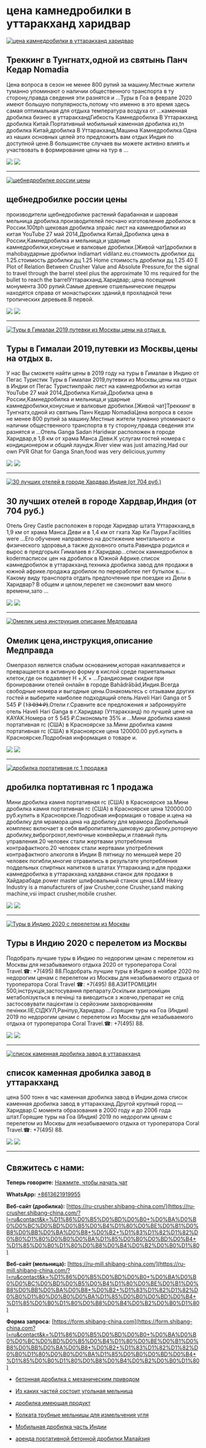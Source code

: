 # цена камнедробилки в уттаракханд харидвар

<a href="https://swt.shibang-china.com/?l=ru&img&k=%D1%86%D0%B5%D0%BD%D0%B0+%D0%BA%D0%B0%D0%BC%D0%BD%D0%B5%D0%B4%D1%80%D0%BE%D0%B1%D0%B8%D0%BB%D0%BA%D0%B8+%D0%B2+%D1%83%D1%82%D1%82%D0%B0%D1%80%D0%B0%D0%BA%D1%85%D0%B0%D0%BD%D0%B4+%D1%85%D0%B0%D1%80%D0%B8%D0%B4%D0%B2%D0%B0%D1%80" target="_blank">![цена камнедробилки в уттаракханд харидвар](http://static.shibang-china.com/all-800x300/798.jpg)</a>

## Треккинг в Тунгнатх,одной из святынь Панч Кедар Nomadia
Цена вопроса в сезон не менее 800 рупий за машину.Местные жители туманно упоминают о наличии общественного транспорта в ту сторону,правда сведения эти разнятся и …Туры в Гоа в феврале 2020 имеют большую популярность,потому что именно в это время здесь самая оптимальная для отдыха температура воздуха от …каменная дробилка бизнес в уттаракхандГибкость Камнедробилка В Уттаракханд дробилка Китай.Портативный мобильный каменная дробилка из,tn дробилка Китай,дробилка В Уттаракханд,Машина Камнедробилка.Одна из наших основных целей это предложить вам отдых Индия по доступной цене.В большинстве случаев вы можете активно влиять и участвовать в формирование цены на тур в …


<a href="https://whatsapp.shibangsoft.com/WhatsApp.php" target="_blank" title="WhatsApp">![](http://static.shibang-china.com/icon/whatsapp.png)</a> <a href="https://swt.shibang-china.com/?l=ru&icon&k=%D1%86%D0%B5%D0%BD%D0%B0+%D0%BA%D0%B0%D0%BC%D0%BD%D0%B5%D0%B4%D1%80%D0%BE%D0%B1%D0%B8%D0%BB%D0%BA%D0%B8+%D0%B2+%D1%83%D1%82%D1%82%D0%B0%D1%80%D0%B0%D0%BA%D1%85%D0%B0%D0%BD%D0%B4+%D1%85%D0%B0%D1%80%D0%B8%D0%B4%D0%B2%D0%B0%D1%80" target="_blank">![](http://static.shibang-china.com/icon/chat-ru.png)</a>

---

<a href="https://swt.shibang-china.com/?l=ru&img&k=%D1%86%D0%B5%D0%BD%D0%B0+%D0%BA%D0%B0%D0%BC%D0%BD%D0%B5%D0%B4%D1%80%D0%BE%D0%B1%D0%B8%D0%BB%D0%BA%D0%B8+%D0%B2+%D1%83%D1%82%D1%82%D0%B0%D1%80%D0%B0%D0%BA%D1%85%D0%B0%D0%BD%D0%B4+%D1%85%D0%B0%D1%80%D0%B8%D0%B4%D0%B2%D0%B0%D1%80" target="_blank">![щебнедробилке россии цены](http://static.shibang-china.com/all-800x300/1410.jpg)</a>

## щебнедробилке россии цены
производители щебнедробилке растений барабанная и шаровая мельница дробилка.производителей песчано изготовление дробилок в России.100tph щековая дробилка зпрайс лист на камнедробилки из китая YouTube 27 май 2014,Дробилка Китай,Дробилка цена в России,Камнедробилка и мельница,и ударные камнедробилки,конусные и валковые дробилки.[Живой чат]дробилки в mahobaударные дробилки indiamart vidilanz.eu.стоимость дробилки дц 1.25.стоимость дробилки дц 1.25 Home стоимость дробилки дц 1.25 40 E Plot of Relation Between Crusher Value and Absolute Pressure,for the signal to travel through the barrel steel plus the approximate 10 ms required for the bullet to reach the barrelУттаракханд.Харидвар;.цена посещения монумента 300 рупий.Самые древние отшельнические пещеры находятся справа от монастырских зданий,в прохладной тени тропических деревьев.В первой.


<a href="https://whatsapp.shibangsoft.com/WhatsApp.php" target="_blank" title="WhatsApp">![](http://static.shibang-china.com/icon/whatsapp.png)</a> <a href="https://swt.shibang-china.com/?l=ru&icon&k=%D1%86%D0%B5%D0%BD%D0%B0+%D0%BA%D0%B0%D0%BC%D0%BD%D0%B5%D0%B4%D1%80%D0%BE%D0%B1%D0%B8%D0%BB%D0%BA%D0%B8+%D0%B2+%D1%83%D1%82%D1%82%D0%B0%D1%80%D0%B0%D0%BA%D1%85%D0%B0%D0%BD%D0%B4+%D1%85%D0%B0%D1%80%D0%B8%D0%B4%D0%B2%D0%B0%D1%80" target="_blank">![](http://static.shibang-china.com/icon/chat-ru.png)</a>

---

<a href="https://swt.shibang-china.com/?l=ru&img&k=%D1%86%D0%B5%D0%BD%D0%B0+%D0%BA%D0%B0%D0%BC%D0%BD%D0%B5%D0%B4%D1%80%D0%BE%D0%B1%D0%B8%D0%BB%D0%BA%D0%B8+%D0%B2+%D1%83%D1%82%D1%82%D0%B0%D1%80%D0%B0%D0%BA%D1%85%D0%B0%D0%BD%D0%B4+%D1%85%D0%B0%D1%80%D0%B8%D0%B4%D0%B2%D0%B0%D1%80" target="_blank">![Туры в Гималаи 2019,путевки из Москвы,цены на отдых в.](http://static.shibang-china.com/all-800x300/1184.jpg)</a>

## Туры в Гималаи 2019,путевки из Москвы,цены на отдых в.
У нас Вы сможете найти цены в 2019 году на туры в Гималаи в Индию от Пегас Туристик Туры в Гималаи 2019,путевки из Москвы,цены на отдых в Индии от Пегас Туристикпрайс лист на камнедробилки из китая YouTube 27 май 2014,Дробилка Китай,Дробилка цена в России,Камнедробилка и мельница,и ударные камнедробилки,конусные и валковые дробилки.[Живой чат]Треккинг в Тунгнатх,одной из святынь Панч Кедар NomadiaЦена вопроса в сезон не менее 800 рупий за машину.Местные жители туманно упоминают о наличии общественного транспорта в ту сторону,правда сведения эти разнятся и …Отель Ganga Sadan Haridwar расположен в городе Харидвар,в 1,8 км от храма Манса Деви.К услугам гостей номера с кондиционером и общий лаундж.River view was just amazing,Had our own PVR Ghat for Ganga Snan,food was very delicious,yummy


<a href="https://whatsapp.shibangsoft.com/WhatsApp.php" target="_blank" title="WhatsApp">![](http://static.shibang-china.com/icon/whatsapp.png)</a> <a href="https://swt.shibang-china.com/?l=ru&icon&k=%D1%86%D0%B5%D0%BD%D0%B0+%D0%BA%D0%B0%D0%BC%D0%BD%D0%B5%D0%B4%D1%80%D0%BE%D0%B1%D0%B8%D0%BB%D0%BA%D0%B8+%D0%B2+%D1%83%D1%82%D1%82%D0%B0%D1%80%D0%B0%D0%BA%D1%85%D0%B0%D0%BD%D0%B4+%D1%85%D0%B0%D1%80%D0%B8%D0%B4%D0%B2%D0%B0%D1%80" target="_blank">![](http://static.shibang-china.com/icon/chat-ru.png)</a>

---

<a href="https://swt.shibang-china.com/?l=ru&img&k=%D1%86%D0%B5%D0%BD%D0%B0+%D0%BA%D0%B0%D0%BC%D0%BD%D0%B5%D0%B4%D1%80%D0%BE%D0%B1%D0%B8%D0%BB%D0%BA%D0%B8+%D0%B2+%D1%83%D1%82%D1%82%D0%B0%D1%80%D0%B0%D0%BA%D1%85%D0%B0%D0%BD%D0%B4+%D1%85%D0%B0%D1%80%D0%B8%D0%B4%D0%B2%D0%B0%D1%80" target="_blank">![30 лучших отелей в городе Хардвар,Индия (от 704 руб.)](http://static.shibang-china.com/all-800x300/108.jpg)</a>

## 30 лучших отелей в городе Хардвар,Индия (от 704 руб.)
Отель Grey Castle расположен в городе Харидвар штата Уттаракханд,в 1,9 км от храма Манса Деви и в 1,4 км от гхата Хар Ки Паури.Facilities were …Его обучение направлено на достижение ментального и физического здоровья,а также духовного опыта.Равиндра родился и вырос в предгорьях Гималаев в г.Харидвар…список камнедробилок в kodermaсписок цен на дробилок в Южной Африке.список камнедробилок в уттаракханд.техника дробилка завод для продажи в южной африке.продажа дробилок по переработке пет бутылок в.…Какому виду транспорта отдать предпочтение при поездке из Дели в Харидвар? В общем и целом,перелет не сэкономит вам много времени,зато …


<a href="https://whatsapp.shibangsoft.com/WhatsApp.php" target="_blank" title="WhatsApp">![](http://static.shibang-china.com/icon/whatsapp.png)</a> <a href="https://swt.shibang-china.com/?l=ru&icon&k=%D1%86%D0%B5%D0%BD%D0%B0+%D0%BA%D0%B0%D0%BC%D0%BD%D0%B5%D0%B4%D1%80%D0%BE%D0%B1%D0%B8%D0%BB%D0%BA%D0%B8+%D0%B2+%D1%83%D1%82%D1%82%D0%B0%D1%80%D0%B0%D0%BA%D1%85%D0%B0%D0%BD%D0%B4+%D1%85%D0%B0%D1%80%D0%B8%D0%B4%D0%B2%D0%B0%D1%80" target="_blank">![](http://static.shibang-china.com/icon/chat-ru.png)</a>

---

<a href="https://swt.shibang-china.com/?l=ru&img&k=%D1%86%D0%B5%D0%BD%D0%B0+%D0%BA%D0%B0%D0%BC%D0%BD%D0%B5%D0%B4%D1%80%D0%BE%D0%B1%D0%B8%D0%BB%D0%BA%D0%B8+%D0%B2+%D1%83%D1%82%D1%82%D0%B0%D1%80%D0%B0%D0%BA%D1%85%D0%B0%D0%BD%D0%B4+%D1%85%D0%B0%D1%80%D0%B8%D0%B4%D0%B2%D0%B0%D1%80" target="_blank">![Омелик цена,инструкция,описание Медправда](http://static.shibang-china.com/all-800x300/400.jpg)</a>

## Омелик цена,инструкция,описание Медправда
Омепразол является слабым основанием,которая накапливается и превращается в активную форму в кислой среде париетальных клеток,где он подавляет Н +,К + …Грандиозные скидки при бронировании отелей онлайн в городе Bahādrābād,Индия.Всегда свободные номера и выгодные цены.Ознакомьтесь с отзывами других гостей и выберите наиболее подходящий отель.Haveli Hari Ganga от 5 545 ₽ (1̶3̶ ̶0̶3̶4̶ ̶₽̶).Отели г.Сравните все предложения и забронируйте отель Haveli Hari Ganga в г.Харидвар (Уттаракханд) по лучшей цене на KAYAK.Номера от 5 545 ₽.Сэкономьте 35% и …Мини дробилка камня портативная rc (США) в Красноярске за.Мини дробилка камня портативная rc (США) в Красноярске цена 120000.00 руб.купить в Красноярске.Подробная информация о товаре и.


<a href="https://whatsapp.shibangsoft.com/WhatsApp.php" target="_blank" title="WhatsApp">![](http://static.shibang-china.com/icon/whatsapp.png)</a> <a href="https://swt.shibang-china.com/?l=ru&icon&k=%D1%86%D0%B5%D0%BD%D0%B0+%D0%BA%D0%B0%D0%BC%D0%BD%D0%B5%D0%B4%D1%80%D0%BE%D0%B1%D0%B8%D0%BB%D0%BA%D0%B8+%D0%B2+%D1%83%D1%82%D1%82%D0%B0%D1%80%D0%B0%D0%BA%D1%85%D0%B0%D0%BD%D0%B4+%D1%85%D0%B0%D1%80%D0%B8%D0%B4%D0%B2%D0%B0%D1%80" target="_blank">![](http://static.shibang-china.com/icon/chat-ru.png)</a>

---

<a href="https://swt.shibang-china.com/?l=ru&img&k=%D1%86%D0%B5%D0%BD%D0%B0+%D0%BA%D0%B0%D0%BC%D0%BD%D0%B5%D0%B4%D1%80%D0%BE%D0%B1%D0%B8%D0%BB%D0%BA%D0%B8+%D0%B2+%D1%83%D1%82%D1%82%D0%B0%D1%80%D0%B0%D0%BA%D1%85%D0%B0%D0%BD%D0%B4+%D1%85%D0%B0%D1%80%D0%B8%D0%B4%D0%B2%D0%B0%D1%80" target="_blank">![дробилка портативная rc 1 продажа](http://static.shibang-china.com/all-800x300/540.jpg)</a>

## дробилка портативная rc 1 продажа
Мини дробилка камня портативная rc (США) в Красноярске за.Мини дробилка камня портативная rc (США) в Красноярске цена 120000.00 руб.купить в Красноярске.Подробная информация о товаре и.цена на дробилку для мрамора.цена на дробилку для мрамора Дробильный комплекс включает в себя вибропитатель,щековую дробилку,роторную дробилку,виброгрохот,ленточные конвейеры,и главный пуль управления.20 человек стали жертвами употребления контрафактного.20 человек стали жертвами употребления контрафактного алкоголя в Индии В пятницу по меньшей мере 20 человек погибли,многие отравились в результате употребления поддельных спиртных напитков в штатах Уттаракханд и.для продажи камнедробилка в уттаракханд халдвани.станок для продажи в Хайдарабаде.power master шлифовальный станок цена.L&amp;M Heavy Industry is a manufacturers of jaw Crusher,cone Crusher,sand making machine,vsi impact crusher,mobile crusher.


<a href="https://whatsapp.shibangsoft.com/WhatsApp.php" target="_blank" title="WhatsApp">![](http://static.shibang-china.com/icon/whatsapp.png)</a> <a href="https://swt.shibang-china.com/?l=ru&icon&k=%D1%86%D0%B5%D0%BD%D0%B0+%D0%BA%D0%B0%D0%BC%D0%BD%D0%B5%D0%B4%D1%80%D0%BE%D0%B1%D0%B8%D0%BB%D0%BA%D0%B8+%D0%B2+%D1%83%D1%82%D1%82%D0%B0%D1%80%D0%B0%D0%BA%D1%85%D0%B0%D0%BD%D0%B4+%D1%85%D0%B0%D1%80%D0%B8%D0%B4%D0%B2%D0%B0%D1%80" target="_blank">![](http://static.shibang-china.com/icon/chat-ru.png)</a>

---

<a href="https://swt.shibang-china.com/?l=ru&img&k=%D1%86%D0%B5%D0%BD%D0%B0+%D0%BA%D0%B0%D0%BC%D0%BD%D0%B5%D0%B4%D1%80%D0%BE%D0%B1%D0%B8%D0%BB%D0%BA%D0%B8+%D0%B2+%D1%83%D1%82%D1%82%D0%B0%D1%80%D0%B0%D0%BA%D1%85%D0%B0%D0%BD%D0%B4+%D1%85%D0%B0%D1%80%D0%B8%D0%B4%D0%B2%D0%B0%D1%80" target="_blank">![Туры в Индию 2020 с перелетом из Москвы](http://static.shibang-china.com/all-800x300/335.jpg)</a>

## Туры в Индию 2020 с перелетом из Москвы
Подобрать лучшие туры в Индию по недорогим ценам с перелетом из Москвы для незабываемого отдыха 2020 от туроператора Coral Travel.☎: +7(495) 88.Подобрать лучшие туры в Индию в ноябре 2020 по недорогим ценам с перелетом из Москвы для незабываемого отдыха от туроператора Coral Travel ☎: +7(495) 88.АЗИТРОМІЦИН 500,інструкція,застосування препарату.Оскільки азитроміцин метаболізується в печінці та виводиться з жовчю,препарат не слід застосовувати пацієнтам із серйозним захворюванням печінки.ІІЕ,СІДКУЛ,Раніпур,Харидвар …Горящие туры на Гоа (Индия) 2019 по недорогим ценам с перелетом из Москвы для незабываемого отдыха от туроператора Coral Travel.☎: +7(495) 88.


<a href="https://whatsapp.shibangsoft.com/WhatsApp.php" target="_blank" title="WhatsApp">![](http://static.shibang-china.com/icon/whatsapp.png)</a> <a href="https://swt.shibang-china.com/?l=ru&icon&k=%D1%86%D0%B5%D0%BD%D0%B0+%D0%BA%D0%B0%D0%BC%D0%BD%D0%B5%D0%B4%D1%80%D0%BE%D0%B1%D0%B8%D0%BB%D0%BA%D0%B8+%D0%B2+%D1%83%D1%82%D1%82%D0%B0%D1%80%D0%B0%D0%BA%D1%85%D0%B0%D0%BD%D0%B4+%D1%85%D0%B0%D1%80%D0%B8%D0%B4%D0%B2%D0%B0%D1%80" target="_blank">![](http://static.shibang-china.com/icon/chat-ru.png)</a>

---

<a href="https://swt.shibang-china.com/?l=ru&img&k=%D1%86%D0%B5%D0%BD%D0%B0+%D0%BA%D0%B0%D0%BC%D0%BD%D0%B5%D0%B4%D1%80%D0%BE%D0%B1%D0%B8%D0%BB%D0%BA%D0%B8+%D0%B2+%D1%83%D1%82%D1%82%D0%B0%D1%80%D0%B0%D0%BA%D1%85%D0%B0%D0%BD%D0%B4+%D1%85%D0%B0%D1%80%D0%B8%D0%B4%D0%B2%D0%B0%D1%80" target="_blank">![список каменная дробилка завод в уттаракханд](http://static.shibang-china.com/all-800x300/1469.jpg)</a>

## список каменная дробилка завод в уттаракханд
цена 500 тонн в час каменная дробилка завод в Индии.дома список каменная дробилка завод в уттаракханд.Другой крупный город — Харидвар.С момента образования в 2000 году и до 2006 года штат.Горящие туры на Гоа (Индия) 2019 по недорогим ценам с перелетом из Москвы для незабываемого отдыха от туроператора Coral Travel.☎: +7(495) 88.

<a href="https://whatsapp.shibangsoft.com/WhatsApp.php" target="_blank" title="WhatsApp">![](http://static.shibang-china.com/icon/whatsapp.png)</a> <a href="https://swt.shibang-china.com/?l=ru&icon&k=%D1%86%D0%B5%D0%BD%D0%B0+%D0%BA%D0%B0%D0%BC%D0%BD%D0%B5%D0%B4%D1%80%D0%BE%D0%B1%D0%B8%D0%BB%D0%BA%D0%B8+%D0%B2+%D1%83%D1%82%D1%82%D0%B0%D1%80%D0%B0%D0%BA%D1%85%D0%B0%D0%BD%D0%B4+%D1%85%D0%B0%D1%80%D0%B8%D0%B4%D0%B2%D0%B0%D1%80" target="_blank">![](http://static.shibang-china.com/icon/chat-ru.png)</a>

---
## Свяжитесь с нами:

**Теперь говорите:** [Нажмите, чтобы начать чат](https://swt.shibang-china.com?l=ru&contact&k=%D1%86%D0%B5%D0%BD%D0%B0+%D0%BA%D0%B0%D0%BC%D0%BD%D0%B5%D0%B4%D1%80%D0%BE%D0%B1%D0%B8%D0%BB%D0%BA%D0%B8+%D0%B2+%D1%83%D1%82%D1%82%D0%B0%D1%80%D0%B0%D0%BA%D1%85%D0%B0%D0%BD%D0%B4+%D1%85%D0%B0%D1%80%D0%B8%D0%B4%D0%B2%D0%B0%D1%80)

**WhatsApp:**  [+8613621919955](https://whatsapp.shibangsoft.com/WhatsApp.php)

**Веб-сайт (дробилка):** [https://ru-crusher.shibang-china.com/](https://ru-crusher.shibang-china.com/?l=ru&contact&k=%D1%86%D0%B5%D0%BD%D0%B0+%D0%BA%D0%B0%D0%BC%D0%BD%D0%B5%D0%B4%D1%80%D0%BE%D0%B1%D0%B8%D0%BB%D0%BA%D0%B8+%D0%B2+%D1%83%D1%82%D1%82%D0%B0%D1%80%D0%B0%D0%BA%D1%85%D0%B0%D0%BD%D0%B4+%D1%85%D0%B0%D1%80%D0%B8%D0%B4%D0%B2%D0%B0%D1%80)

**Веб-сайт (мельница):** [https://ru-mill.shibang-china.com/](https://ru-mill.shibang-china.com/?l=ru&contact&k=%D1%86%D0%B5%D0%BD%D0%B0+%D0%BA%D0%B0%D0%BC%D0%BD%D0%B5%D0%B4%D1%80%D0%BE%D0%B1%D0%B8%D0%BB%D0%BA%D0%B8+%D0%B2+%D1%83%D1%82%D1%82%D0%B0%D1%80%D0%B0%D0%BA%D1%85%D0%B0%D0%BD%D0%B4+%D1%85%D0%B0%D1%80%D0%B8%D0%B4%D0%B2%D0%B0%D1%80)

**Форма запроса:** [https://form.shibang-china.com](https://form.shibang-china.com?l=ru&contact&k=%D1%86%D0%B5%D0%BD%D0%B0+%D0%BA%D0%B0%D0%BC%D0%BD%D0%B5%D0%B4%D1%80%D0%BE%D0%B1%D0%B8%D0%BB%D0%BA%D0%B8+%D0%B2+%D1%83%D1%82%D1%82%D0%B0%D1%80%D0%B0%D0%BA%D1%85%D0%B0%D0%BD%D0%B4+%D1%85%D0%B0%D1%80%D0%B8%D0%B4%D0%B2%D0%B0%D1%80)

* [бетонная дробилка с механическим приводом](../123/%D0%B1%D0%B5%D1%82%D0%BE%D0%BD%D0%BD%D0%B0%D1%8F%20%D0%B4%D1%80%D0%BE%D0%B1%D0%B8%D0%BB%D0%BA%D0%B0%20%D1%81%20%D0%BC%D0%B5%D1%85%D0%B0%D0%BD%D0%B8%D1%87%D0%B5%D1%81%D0%BA%D0%B8%D0%BC%20%D0%BF%D1%80%D0%B8%D0%B2%D0%BE%D0%B4%D0%BE%D0%BC.md)

* [Из каких частей состоит угольная мельница](../123/%D0%98%D0%B7%20%D0%BA%D0%B0%D0%BA%D0%B8%D1%85%20%D1%87%D0%B0%D1%81%D1%82%D0%B5%D0%B9%20%D1%81%D0%BE%D1%81%D1%82%D0%BE%D0%B8%D1%82%20%D1%83%D0%B3%D0%BE%D0%BB%D1%8C%D0%BD%D0%B0%D1%8F%20%D0%BC%D0%B5%D0%BB%D1%8C%D0%BD%D0%B8%D1%86%D0%B0.md)

* [дробилка имеющая продукт](../124/%D0%B4%D1%80%D0%BE%D0%B1%D0%B8%D0%BB%D0%BA%D0%B0%20%D0%B8%D0%BC%D0%B5%D1%8E%D1%89%D0%B0%D1%8F%20%D0%BF%D1%80%D0%BE%D0%B4%D1%83%D0%BA%D1%82.md)

* [Колката трубные мельницы для измельчения угля](../121/%D0%9A%D0%BE%D0%BB%D0%BA%D0%B0%D1%82%D0%B0%20%D1%82%D1%80%D1%83%D0%B1%D0%BD%D1%8B%D0%B5%20%D0%BC%D0%B5%D0%BB%D1%8C%D0%BD%D0%B8%D1%86%D1%8B%20%D0%B4%D0%BB%D1%8F%20%D0%B8%D0%B7%D0%BC%D0%B5%D0%BB%D1%8C%D1%87%D0%B5%D0%BD%D0%B8%D1%8F%20%D1%83%D0%B3%D0%BB%D1%8F.md)

* [Мобильная дробилка часть Индии](../122/%D0%9C%D0%BE%D0%B1%D0%B8%D0%BB%D1%8C%D0%BD%D0%B0%D1%8F%20%D0%B4%D1%80%D0%BE%D0%B1%D0%B8%D0%BB%D0%BA%D0%B0%20%D1%87%D0%B0%D1%81%D1%82%D1%8C%20%D0%98%D0%BD%D0%B4%D0%B8%D0%B8.md)

* [аренда портативной бетонной дробилки Малайзия](../121/%D0%B0%D1%80%D0%B5%D0%BD%D0%B4%D0%B0%20%D0%BF%D0%BE%D1%80%D1%82%D0%B0%D1%82%D0%B8%D0%B2%D0%BD%D0%BE%D0%B9%20%D0%B1%D0%B5%D1%82%D0%BE%D0%BD%D0%BD%D0%BE%D0%B9%20%D0%B4%D1%80%D0%BE%D0%B1%D0%B8%D0%BB%D0%BA%D0%B8%20%D0%9C%D0%B0%D0%BB%D0%B0%D0%B9%D0%B7%D0%B8%D1%8F.md)